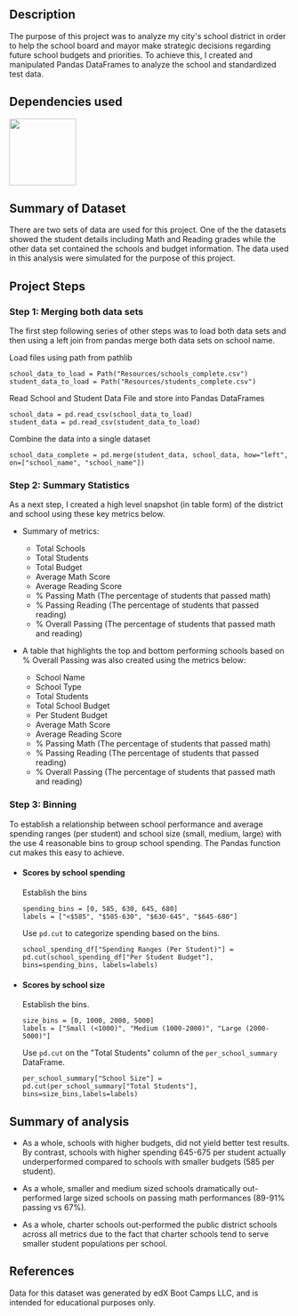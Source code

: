 ## Description
The purpose of this project was to analyze my city's school district in order to help the school board and mayor make strategic decisions regarding future school budgets and priorities. To achieve this, I created and manipulated Pandas DataFrames to analyze the school and standardized test data.
## Dependencies used
<img width="120" src = https://user-images.githubusercontent.com/107348074/236379825-80dc02bc-46c1-46fa-9634-dc28cdcb5704.png>
                       
## Summary of Dataset
There are two sets of data are used for this project. One of the the datasets showed the student details including Math and Reading grades while the other data set contained the schools and budget information. The data used in this analysis were simulated for the purpose of this project.
## Project Steps
### Step 1: Merging both data sets 
The first step following series of other steps was to load both data sets and then using a left join from pandas merge both data sets on school name. 

  Load files using path from pathlib
  
    school_data_to_load = Path("Resources/schools_complete.csv")
    student_data_to_load = Path("Resources/students_complete.csv")

  Read School and Student Data File and store into Pandas DataFrames 
  
    school_data = pd.read_csv(school_data_to_load)
    student_data = pd.read_csv(student_data_to_load)

  Combine the data into a single dataset
  
    school_data_complete = pd.merge(student_data, school_data, how="left", on=["school_name", "school_name"])
    
### Step 2: Summary Statistics
As a next step, I created a high level snapshot (in table form) of the district and school using these key metrics below.   
- Summary of metrics:
  - Total Schools
  - Total Students
  - Total Budget
  - Average Math Score
  - Average Reading Score
  - % Passing Math (The percentage of students that passed math)
  - % Passing Reading (The percentage of students that passed reading)
  - % Overall Passing (The percentage of students that passed math and reading)  


- A table that highlights the top and bottom performing schools based on % Overall Passing was also created using the metrics below:
  - School Name
  - School Type
  - Total Students
  - Total School Budget
  - Per Student Budget
  - Average Math Score
  - Average Reading Score
  - % Passing Math (The percentage of students that passed math)
  - % Passing Reading (The percentage of students that passed reading)
  - % Overall Passing (The percentage of students that passed math and reading)

### Step 3: Binning
To establish a relationship between school performance and average spending ranges (per student) and school size (small, medium, large) with the use 4 reasonable bins to group school spending. The Pandas function cut makes this easy to achieve.  
- #### Scores by school spending
  
  Establish the bins 
  
      spending_bins = [0, 585, 630, 645, 680]
      labels = ["<$585", "$585-630", "$630-645", "$645-680"]

  Use `pd.cut` to categorize spending based on the bins.
  
      school_spending_df["Spending Ranges (Per Student)"] = pd.cut(school_spending_df["Per Student Budget"], bins=spending_bins, labels=labels)

- #### Scores by school size

  Establish the bins.
  
      size_bins = [0, 1000, 2000, 5000]
      labels = ["Small (<1000)", "Medium (1000-2000)", "Large (2000-5000)"]

  Use `pd.cut` on the "Total Students" column of the `per_school_summary` DataFrame.

      per_school_summary["School Size"] = pd.cut(per_school_summary["Total Students"], bins=size_bins,labels=labels)


## Summary of analysis

* As a whole, schools with higher budgets, did not yield better test results. By contrast, schools with higher spending 645-675 per student actually underperformed compared to schools with smaller budgets (585 per student).

* As a whole, smaller and medium sized schools dramatically out-performed large sized schools on passing math performances (89-91% passing vs 67%).

* As a whole, charter schools out-performed the public district schools across all metrics due to the fact that charter schools tend to serve smaller student populations per school.

## References
Data for this dataset was generated by edX Boot Camps LLC, and is intended for educational purposes only.

